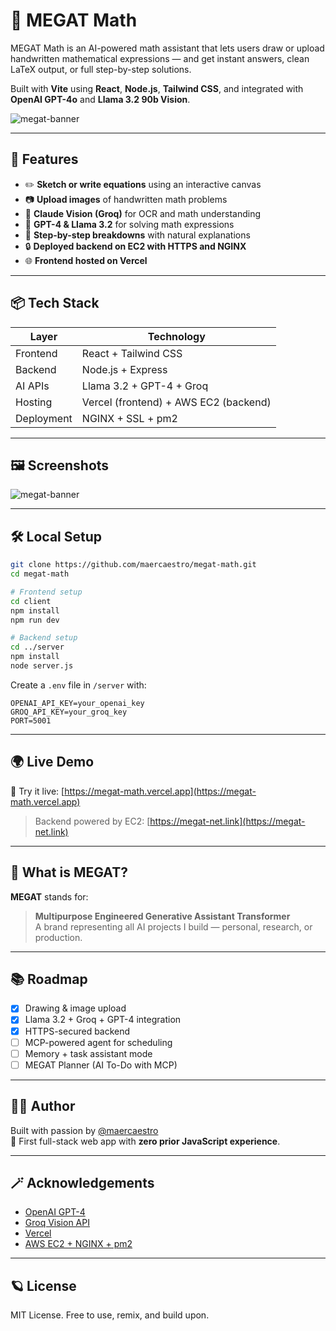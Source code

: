# 🧠 MEGAT Math

MEGAT Math is an AI-powered math assistant that lets users draw or upload handwritten mathematical expressions — and get instant answers, clean LaTeX output, or full step-by-step solutions.

Built with **Vite** using **React**, **Node.js**, **Tailwind CSS**, and integrated with **OpenAI GPT-4o** and **Llama 3.2 90b Vision**.

![megat-banner](./assets/logo2.png)

---

## 🚀 Features

- ✏️ **Sketch or write equations** using an interactive canvas
- 📷 **Upload images** of handwritten math problems
- 👀 **Claude Vision (Groq)** for OCR and math understanding
- 🧮 **GPT-4 & Llama 3.2** for solving math expressions
- 🧠 **Step-by-step breakdowns** with natural explanations
- 🔒 **Deployed backend on EC2 with HTTPS and NGINX**
- 🌐 **Frontend hosted on Vercel**

---

## 📦 Tech Stack

| Layer        | Technology             |
|--------------|------------------------|
| Frontend     | React + Tailwind CSS   |
| Backend      | Node.js + Express      |
| AI APIs      | Llama 3.2 + GPT-4 + Groq |
| Hosting      | Vercel (frontend) + AWS EC2 (backend) |
| Deployment   | NGINX + SSL + pm2      |

---

## 🖼️ Screenshots

![megat-banner](./assets/app-screenshot.png)

---

## 🛠️ Local Setup

```bash
git clone https://github.com/maercaestro/megat-math.git
cd megat-math

# Frontend setup
cd client
npm install
npm run dev

# Backend setup
cd ../server
npm install
node server.js
```

Create a `.env` file in `/server` with:

```env
OPENAI_API_KEY=your_openai_key
GROQ_API_KEY=your_groq_key
PORT=5001
```

---

## 🌍 Live Demo

🧪 Try it live: [https://megat-math.vercel.app](https://megat-math.vercel.app)

> Backend powered by EC2: [https://megat-net.link](https://megat-net.link)

---

## 🧠 What is MEGAT?

**MEGAT** stands for:

> **Multipurpose Engineered Generative Assistant Transformer**  
> A brand representing all AI projects I build — personal, research, or production.

---

## 📚 Roadmap

- [x] Drawing & image upload
- [x] Llama 3.2 + Groq + GPT-4 integration
- [x] HTTPS-secured backend
- [ ] MCP-powered agent for scheduling
- [ ] Memory + task assistant mode
- [ ] MEGAT Planner (AI To-Do with MCP)

---

## 🧑‍💻 Author

Built with passion by [@maercaestro](https://github.com/maercaestro)  
🎯 First full-stack web app with **zero prior JavaScript experience**.  

---

## 🪄 Acknowledgements

- [OpenAI GPT-4](https://platform.openai.com/)
- [Groq Vision API](https://groq.com/)
- [Vercel](https://vercel.com/)
- [AWS EC2 + NGINX + pm2](https://aws.amazon.com/)

---

## 🪐 License

MIT License. Free to use, remix, and build upon.